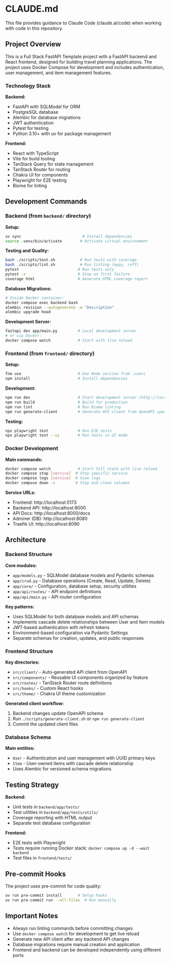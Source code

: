 # CLAUDE.md

This file provides guidance to Claude Code (claude.ai/code) when working with code in this repository.

## Project Overview

This is a Full Stack FastAPI Template project with a FastAPI backend and React frontend, designed for building travel planning applications. The project uses Docker Compose for development and includes authentication, user management, and item management features.

### Technology Stack

**Backend:**
- FastAPI with SQLModel for ORM
- PostgreSQL database
- Alembic for database migrations
- JWT authentication
- Pytest for testing
- Python 3.10+ with uv for package management

**Frontend:**
- React with TypeScript
- Vite for build tooling
- TanStack Query for state management
- TanStack Router for routing
- Chakra UI for components
- Playwright for E2E testing
- Biome for linting

## Development Commands

### Backend (from `backend/` directory)

**Setup:**
```bash
uv sync                           # Install dependencies
source .venv/bin/activate        # Activate virtual environment
```

**Testing and Quality:**
```bash
bash ./scripts/test.sh           # Run tests with coverage
bash ./scripts/lint.sh           # Run linting (mypy, ruff)
pytest                          # Run tests only
pytest -x                       # Stop on first failure
coverage html                   # Generate HTML coverage report
```

**Database Migrations:**
```bash
# Inside Docker container:
docker compose exec backend bash
alembic revision --autogenerate -m "Description"
alembic upgrade head
```

**Development Server:**
```bash
fastapi dev app/main.py         # Local development server
# or via Docker:
docker compose watch            # Start with live reload
```

### Frontend (from `frontend/` directory)

**Setup:**
```bash
fnm use                         # Use Node version from .nvmrc
npm install                     # Install dependencies
```

**Development:**
```bash
npm run dev                     # Start development server (http://localhost:5173)
npm run build                   # Build for production
npm run lint                    # Run Biome linting
npm run generate-client         # Generate API client from OpenAPI spec
```

**Testing:**
```bash
npx playwright test             # Run E2E tests
npx playwright test --ui        # Run tests in UI mode
```

### Docker Development

**Main commands:**
```bash
docker compose watch            # Start full stack with live reload
docker compose stop [service]  # Stop specific service
docker compose logs [service]  # View logs
docker compose down -v         # Stop and clean volumes
```

**Service URLs:**
- Frontend: http://localhost:5173
- Backend API: http://localhost:8000
- API Docs: http://localhost:8000/docs
- Adminer (DB): http://localhost:8080
- Traefik UI: http://localhost:8090

## Architecture

### Backend Structure

**Core modules:**
- `app/models.py` - SQLModel database models and Pydantic schemas
- `app/crud.py` - Database operations (Create, Read, Update, Delete)
- `app/core/` - Configuration, database setup, security utilities
- `app/api/routes/` - API endpoint definitions
- `app/api/main.py` - API router configuration

**Key patterns:**
- Uses SQLModel for both database models and API schemas
- Implements cascade delete relationships between User and Item models
- JWT-based authentication with refresh tokens
- Environment-based configuration via Pydantic Settings
- Separate schemas for creation, updates, and public responses

### Frontend Structure

**Key directories:**
- `src/client/` - Auto-generated API client from OpenAPI
- `src/components/` - Reusable UI components organized by feature
- `src/routes/` - TanStack Router route definitions
- `src/hooks/` - Custom React hooks
- `src/theme/` - Chakra UI theme customization

**Generated client workflow:**
1. Backend changes update OpenAPI schema
2. Run `./scripts/generate-client.sh` or `npm run generate-client`
3. Commit the updated client files

### Database Schema

**Main entities:**
- `User` - Authentication and user management with UUID primary keys
- `Item` - User-owned items with cascade delete relationship
- Uses Alembic for versioned schema migrations

## Testing Strategy

**Backend:**
- Unit tests in `backend/app/tests/`
- Test utilities in `backend/app/tests/utils/`
- Coverage reporting with HTML output
- Separate test database configuration

**Frontend:**
- E2E tests with Playwright
- Tests require running Docker stack: `docker compose up -d --wait backend`
- Test files in `frontend/tests/`

## Pre-commit Hooks

The project uses pre-commit for code quality:
```bash
uv run pre-commit install       # Setup hooks
uv run pre-commit run --all-files  # Run manually
```

## Important Notes

- Always run linting commands before committing changes
- Use `docker compose watch` for development to get live reload
- Generate new API client after any backend API changes
- Database migrations require manual creation and application
- Frontend and backend can be developed independently using different ports